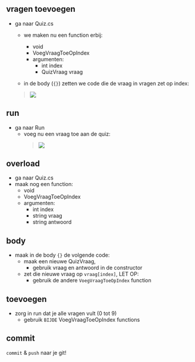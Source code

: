 ## vragen toevoegen


- ga naar Quiz.cs
    - we maken nu een function erbij:
        - void
        - VoegVraagToeOpIndex
        - argumenten:
            - int index
            - QuizVraag vraag

    - in de body (`{}`) zetten we 
    code die de vraag in vragen zet op index:
    >![](img/vraagindex.PNG)


## run

- ga naar Run
    - voeg nu een vraag toe aan de quiz:
        >![](img/voegvraag.PNG)
        
## overload

- ga naar Quiz.cs
- maak nog een function:
    - void
    - VoegVraagToeOpIndex
    - argumenten:
        - int index
        - string vraag
        - string antwoord

## body

- maak in de body `{}` de volgende code:
    - maak een nieuwe QuizVraag, 
        - gebruik vraag en antwoord in de constructor
    - zet die nieuwe vraag op `vraag[index]`, LET OP:
        - gebruik de andere `VoegVraagToeOpIndex` function

## toevoegen

- zorg in run dat je alle vragen vult (0 tot 9)
    - gebruik `BIJDE` VoegVraagToeOpIndex functions 


## commit

`commit` & `push` naar je git! 